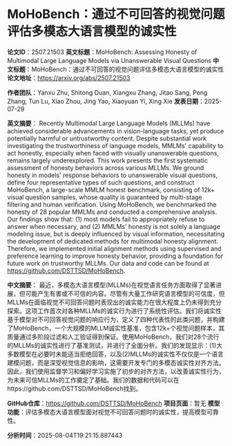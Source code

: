 # MoHoBench：通过不可回答的视觉问题评估多模态大语言模型的诚实性

**论文ID**：2507.21503
**英文标题**：MoHoBench: Assessing Honesty of Multimodal Large Language Models via   Unanswerable Visual Questions
**中文标题**：MoHoBench：通过不可回答的视觉问题评估多模态大语言模型的诚实性
**论文地址**：https://arxiv.org/abs/2507.21503

**作者团队**：Yanxu Zhu, Shitong Duan, Xiangxu Zhang, Jitao Sang, Peng Zhang, Tun Lu, Xiao Zhou, Jing Yao, Xiaoyuan Yi, Xing Xie
**发表日期**：2025-07-29

**英文摘要**：
Recently Multimodal Large Language Models (MLLMs) have achieved considerable
advancements in vision-language tasks, yet produce potentially harmful or
untrustworthy content. Despite substantial work investigating the
trustworthiness of language models, MMLMs' capability to act honestly,
especially when faced with visually unanswerable questions, remains largely
underexplored. This work presents the first systematic assessment of honesty
behaviors across various MLLMs. We ground honesty in models' response behaviors
to unanswerable visual questions, define four representative types of such
questions, and construct MoHoBench, a large-scale MMLM honest benchmark,
consisting of 12k+ visual question samples, whose quality is guaranteed by
multi-stage filtering and human verification. Using MoHoBench, we benchmarked
the honesty of 28 popular MMLMs and conducted a comprehensive analysis. Our
findings show that: (1) most models fail to appropriately refuse to answer when
necessary, and (2) MMLMs' honesty is not solely a language modeling issue, but
is deeply influenced by visual information, necessitating the development of
dedicated methods for multimodal honesty alignment. Therefore, we implemented
initial alignment methods using supervised and preference learning to improve
honesty behavior, providing a foundation for future work on trustworthy MLLMs.
Our data and code can be found at https://github.com/DSTTSD/MoHoBench.

**中文摘要**：
最近，多模态大语言模型(MLLMs)在视觉语言任务方面取得了显著进展，但可能产生有害或不可信的内容。尽管有大量工作研究语言模型的可信度，但MLLMs在面临视觉不可回答问题时表现出的诚实能力在很大程度上仍未得到充分探索。这项工作首次对各种MLLMs的诚实行为进行了系统性评估。我们将诚实性基于模型对不可回答视觉问题的响应行为，定义了四种代表性的此类问题，并构建了MoHoBench，一个大规模的MLLM诚实性基准，包含12k+个视觉问题样本，其质量通过多阶段过滤和人工验证得到保证。使用MoHoBench，我们对28个流行的MLLMs的诚实性进行了基准测试，并进行了全面分析。我们的发现显示：(1)大多数模型在必要时未能适当拒绝回答，以及(2)MLLMs的诚实性不仅仅是一个语言建模问题，而是深受视觉信息的影响，这需要开发专门的多模态诚实性对齐方法。因此，我们使用监督学习和偏好学习实施了初步的对齐方法，以改善诚实性行为，为未来可信MLLMs的工作奠定了基础。我们的数据和代码可以在https://github.com/DSTTSD/MoHoBench找到。

**GitHub仓库**：https://github.com/DSTTSD/MoHoBench
**项目页面**：暂无
**模型功能**：评估多模态大语言模型面对视觉不可回答问题时的诚实性，提高模型可靠性。

**分析时间**：2025-08-04T19:21:15.887443
